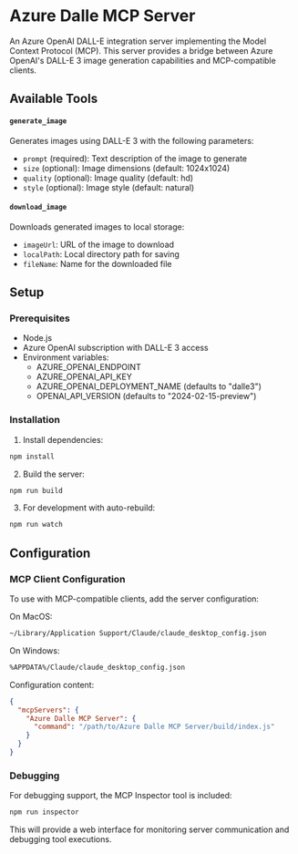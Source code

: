# Azure Dalle MCP Server

An Azure OpenAI DALL-E integration server implementing the Model Context Protocol (MCP). This server provides a bridge between Azure OpenAI's DALL-E 3 image generation capabilities and MCP-compatible clients.

## Available Tools

#### `generate_image`
Generates images using DALL-E 3 with the following parameters:
- `prompt` (required): Text description of the image to generate
- `size` (optional): Image dimensions (default: 1024x1024)
- `quality` (optional): Image quality (default: hd)
- `style` (optional): Image style (default: natural)

#### `download_image`
Downloads generated images to local storage:
- `imageUrl`: URL of the image to download
- `localPath`: Local directory path for saving
- `fileName`: Name for the downloaded file

## Setup

### Prerequisites
- Node.js
- Azure OpenAI subscription with DALL-E 3 access
- Environment variables:
  - AZURE_OPENAI_ENDPOINT
  - AZURE_OPENAI_API_KEY
  - AZURE_OPENAI_DEPLOYMENT_NAME (defaults to "dalle3")
  - OPENAI_API_VERSION (defaults to "2024-02-15-preview")

### Installation

1. Install dependencies:
```bash
npm install
```

2. Build the server:
```bash
npm run build
```

3. For development with auto-rebuild:
```bash
npm run watch
```

## Configuration

### MCP Client Configuration

To use with MCP-compatible clients, add the server configuration:

On MacOS:
```bash
~/Library/Application Support/Claude/claude_desktop_config.json
```

On Windows:
```bash
%APPDATA%/Claude/claude_desktop_config.json
```

Configuration content:
```json
{
  "mcpServers": {
    "Azure Dalle MCP Server": {
      "command": "/path/to/Azure Dalle MCP Server/build/index.js"
    }
  }
}
```

### Debugging

For debugging support, the MCP Inspector tool is included:

```bash
npm run inspector
```

This will provide a web interface for monitoring server communication and debugging tool executions.

